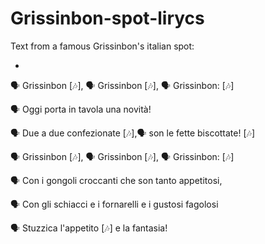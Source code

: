 # Grissinbon-spot-lirycs
Text from a famous Grissinbon's italian spot:

-

🗣️ Grissinbon [🎶], 🗣️ Grissinbon [🎶], 🗣️ Grissinbon: [🎶]

🗣️ Oggi porta in tavola una novità!

🗣️ Due a due confezionate [🎶],🗣️ son le fette biscottate! [🎶]

🗣️ Grissinbon [🎶], 🗣️ Grissinbon [🎶], 🗣️ Grissinbon: [🎶]

🗣️ Con i gongoli croccanti che son tanto appetitosi,

🗣️ Con gli schiacci e i fornarelli e i gustosi fagolosi

🗣️ Stuzzica l'appetito [🎶] e la fantasia!
